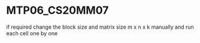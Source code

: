 # MTP06_CS20MM07

if required change the block size and matrix size m x n x k manually and run each cell one by one 
